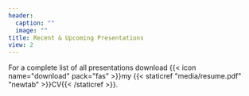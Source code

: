 ```yaml
---
header:
  caption: ""
  image: ""
title: Recent & Upcoming Presentations
view: 2
---
```


For a complete list of all presentations download {{< icon name="download" pack="fas" >}}my {{< staticref "media/resume.pdf" "newtab" >}}CV{{< /staticref >}}.
